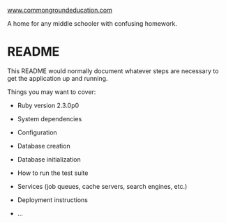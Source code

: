 www.commongroundeducation.com

A home for any middle schooler with confusing homework.


# README

This README would normally document whatever steps are necessary to get the
application up and running.

Things you may want to cover:

* Ruby version
2.3.0p0

* System dependencies

* Configuration

* Database creation

* Database initialization

* How to run the test suite

* Services (job queues, cache servers, search engines, etc.)

* Deployment instructions

* ...
